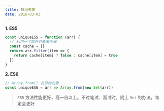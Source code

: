 ```yaml
---
title: 数组去重
date: 2019-03-03
---
```


**1. ES5**

```js
const uniqueES5 = function (arr) {
  // 利用一个额外对象来存储
  const cache = {}
  return arr.filter(item => {
    return cache[item] ? false : cache[item] = true
  })
}
```

**2. ES6**

```js
// Array.from() 会自动去重
const uniqueES6 = arr => Array.from(new Set(arr))
```

> `ES5` 方法性能更好，高一倍以上。不过笔试、面试时，附上 `Set` 的办法，肯定会更好